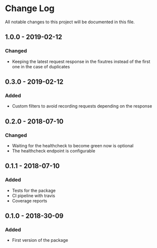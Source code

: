 # Change Log

All notable changes to this project will be documented in this file.

## 1.0.0 - 2019-02-12

### Changed
- Keeping the latest request response in the fixutres instead of the first
one in the case of duplicates

## 0.3.0 - 2019-02-12

### Added
- Custom filters to avoid recording requests depending on the response

## 0.2.0 - 2018-07-10

### Changed
- Waiting for the healthcheck to become green now is optional
- The healthcheck endpoint is configurable

## 0.1.1 - 2018-07-10

### Added
- Tests for the package
- CI pipeline with travis
- Coverage reports

## 0.1.0 - 2018-30-09

### Added
- First version of the package

